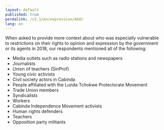 ```yaml
---
layout: default
published: true
permalink: /v3_1/en/expression/AGO/
lang: en
---
```


When asked to provide more context about who was especially vulnerable to restrictions on their rights to opinion and expression by the government or its agents in 2018, our respondents mentioned all of the following:
-	Media outlets such as radio stations and newspapers
-	Journalists
-	Union of teachers (SinProf)
-	Young civic activists
-	Civil society actors in Cabinda
-	People affiliated with the Lunda Tchokwe Protectorate Movement
-	Trade Union members
-	Syndicalists
-	Workers
-	Cabinda Independence Movement activists
-	Human rights defenders
-	Teachers
-	Opposition party militants

